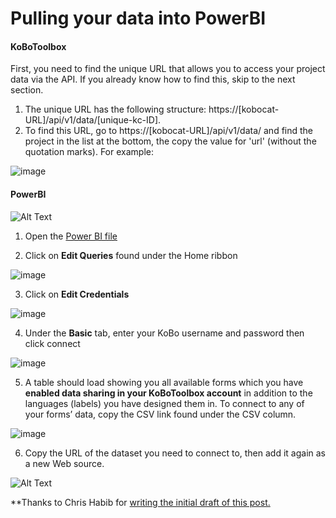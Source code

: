 # Pulling your data into PowerBI

#### KoBoToolbox
First, you need to find the unique URL that allows you to access your project data via the API. If you already know how to find this, skip to the next section. 

1. The unique URL has the following structure: https://[kobocat-URL]/api/v1/data/[unique-kc-ID]. 
2. To find this URL, go to https://[kobocat-URL]/api/v1/data/ and find the project in the list at the bottom, the copy the value for 'url' (without the quotation marks). For example: 


![image](/images/pulling_data_powerbi/kobo.jpg)


#### PowerBI

![Alt Text](/images/pulling_data_powerbi/powerbi.gif)

1. Open the [Power BI file](https://drive.google.com/file/d/1kYUnVjXIU5zFK-Yn43dPqARy-3L8N7xr/view)

2. Click on **Edit Queries** found under the Home ribbon

![image](/images/pulling_data_powerbi/edit_queries.jpg)

3. Click on **Edit Credentials**

![image](/images/pulling_data_powerbi/edit_credentials.jpg)

4. Under the **Basic** tab, enter your KoBo username and password then click connect

![image](/images/pulling_data_powerbi/login.jpg)


5. A table should load showing you all available forms which you have **enabled data sharing in your KoBoToolbox account** in addition to the languages (labels) you have designed them in. To connect to any of your forms’ data, copy the CSV link found under the CSV column.

![image](/images/pulling_data_powerbi/csv.jpg)

6. Copy the URL of the dataset you need to connect to, then add it again as a new Web source.

![Alt Text](/images/pulling_data_powerbi/url.gif)


**Thanks to Chris Habib for [writing the initial draft of this post.](https://groups.google.com/forum/#!searchin/kobo-users/Re$3A$20Connecting$20Power$20BI$20to$20KoBo%7Csort:date/kobo-users/K-Iyo7A914E/qy47nkCJCwAJ)
